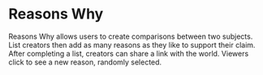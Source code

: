 # Reasons Why

Reasons Why allows users to create comparisons between two subjects. List creators then add as many reasons as they like to support their claim. After completing a list, creators can share a link with the world. Viewers click to see a new reason, randomly selected.
